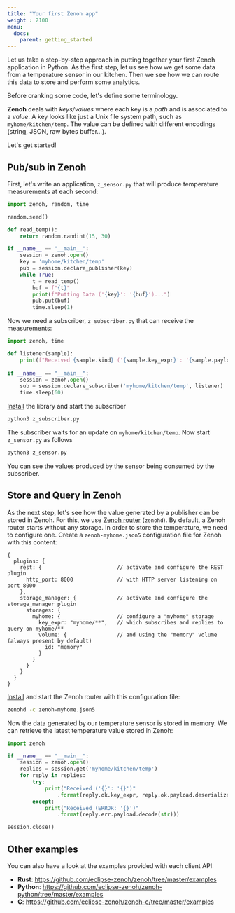 ```yaml
---
title: "Your first Zenoh app"
weight : 2100
menu:
  docs:
    parent: getting_started
---
```


Let us take a step-by-step approach in putting together your first Zenoh application in Python.
As the first step, let us see how we get some data from a temperature sensor in our kitchen.
Then we see how we can route this data to store and perform some analytics.

Before cranking some code, let's define some terminology. 

<b>Zenoh</b> deals with <i>keys/values</i> where each key is a <i>path</i> and is associated to a <i>value</i>. A key looks like just a Unix file system path, such as ```myhome/kitchen/temp```. The value can be defined with different
encodings (string, JSON, raw bytes buffer...). 
<!-- To query the values stored by Zenoh, we use <i>selectors</i>. As the name suggest, a <i>selector</i> can use wildcards, such as <b>*</b> and <b>**</b> to represent a set of paths, such as, ```myhome/*/temp```. -->

Let's get started!

## Pub/sub in Zenoh

First, let's write an application, `z_sensor.py` that will produce temperature measurements at each second:

```python
import zenoh, random, time

random.seed()

def read_temp():
    return random.randint(15, 30)

if __name__ == "__main__":
    session = zenoh.open()
    key = 'myhome/kitchen/temp'
    pub = session.declare_publisher(key)
    while True:
        t = read_temp()
        buf = f"{t}"
        print(f"Putting Data ('{key}': '{buf}')...")
        pub.put(buf)
        time.sleep(1)
```

Now we need a subscriber, `z_subscriber.py` that can receive the measurements:

```python
import zenoh, time

def listener(sample):
    print(f"Received {sample.kind} ('{sample.key_expr}': '{sample.payload.deserialize(str)}')")
    
if __name__ == "__main__":
    session = zenoh.open()
    sub = session.declare_subscriber('myhome/kitchen/temp', listener)
    time.sleep(60)
```

[Install](https://github.com/eclipse-zenoh/zenoh-python) the library and start the subscriber
```bash
python3 z_subscriber.py
```
The subscriber waits for an update on `myhome/kitchen/temp`. 
Now start `z_sensor.py` as follows
```bash
python3 z_sensor.py
```

You can see the values produced by the sensor being consumed by the subscriber.

## Store and Query in Zenoh

As the next step, let's see how the value generated by a publisher can be stored in Zenoh.
For this, we use [Zenoh router](../installation) (`zenohd`). 
By default, a Zenoh router starts without any storage. In order to store the temperature, we need to configure one.
Create a `zenoh-myhome.json5` configuration file for Zenoh with this content:
```json5
{
  plugins: {
    rest: {                        // activate and configure the REST plugin
      http_port: 8000              // with HTTP server listening on port 8000
    },
    storage_manager: {             // activate and configure the storage_manager plugin
      storages: {
        myhome: {                  // configure a "myhome" storage
          key_expr: "myhome/**",   // which subscribes and replies to query on myhome/**
          volume: {                // and using the "memory" volume (always present by default)
            id: "memory"
          }
        }
      }
    }
  }
}
```

[Install](../installation) and start the Zenoh router with this configuration file:

```bash
zenohd -c zenoh-myhome.json5
```

Now the data generated by our temperature sensor is stored in memory. 
We can retrieve the latest temperature value stored in Zenoh:

```python
import zenoh

if __name__ == "__main__":
    session = zenoh.open()
    replies = session.get('myhome/kitchen/temp')
    for reply in replies:
        try:
            print("Received ('{}': '{}')"
                .format(reply.ok.key_expr, reply.ok.payload.deserialize(str)))
        except:
            print("Received (ERROR: '{}')"
                .format(reply.err.payload.decode(str)))

session.close()
```
## Other examples

You can also have a look at the examples provided with each client API:

 - **Rust**: https://github.com/eclipse-zenoh/zenoh/tree/master/examples
 - **Python**: https://github.com/eclipse-zenoh/zenoh-python/tree/master/examples
 - **C**: https://github.com/eclipse-zenoh/zenoh-c/tree/master/examples
